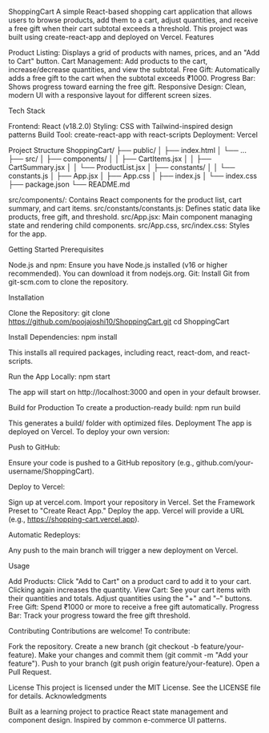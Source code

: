 ShoppingCart
A simple React-based shopping cart application that allows users to browse products, add them to a cart, adjust quantities, and receive a free gift when their cart subtotal exceeds a threshold. This project was built using create-react-app and deployed on Vercel.
Features

Product Listing: Displays a grid of products with names, prices, and an "Add to Cart" button.
Cart Management: Add products to the cart, increase/decrease quantities, and view the subtotal.
Free Gift: Automatically adds a free gift to the cart when the subtotal exceeds ₹1000.
Progress Bar: Shows progress toward earning the free gift.
Responsive Design: Clean, modern UI with a responsive layout for different screen sizes.

Tech Stack

Frontend: React (v18.2.0)
Styling: CSS with Tailwind-inspired design patterns
Build Tool: create-react-app with react-scripts
Deployment: Vercel

Project Structure
ShoppingCart/
├── public/
│   ├── index.html
│   └── ...
├── src/
│   ├── components/
│   │   ├── CartItems.jsx
│   │   ├── CartSummary.jsx
│   │   └── ProductList.jsx
│   ├── constants/
│   │   └── constants.js
│   ├── App.jsx
│   ├── App.css
│   ├── index.js
│   └── index.css
├── package.json
└── README.md


src/components/: Contains React components for the product list, cart summary, and cart items.
src/constants/constants.js: Defines static data like products, free gift, and threshold.
src/App.jsx: Main component managing state and rendering child components.
src/App.css, src/index.css: Styles for the app.

Getting Started
Prerequisites

Node.js and npm: Ensure you have Node.js installed (v16 or higher recommended). You can download it from nodejs.org.
Git: Install Git from git-scm.com to clone the repository.

Installation

Clone the Repository:
git clone https://github.com/poojajoshi10/ShoppingCart.git
cd ShoppingCart


Install Dependencies:
npm install

This installs all required packages, including react, react-dom, and react-scripts.

Run the App Locally:
npm start

The app will start on http://localhost:3000 and open in your default browser.


Build for Production
To create a production-ready build:
npm run build

This generates a build/ folder with optimized files.
Deployment
The app is deployed on Vercel. To deploy your own version:

Push to GitHub:

Ensure your code is pushed to a GitHub repository (e.g., github.com/your-username/ShoppingCart).


Deploy to Vercel:

Sign up at vercel.com.
Import your repository in Vercel.
Set the Framework Preset to "Create React App."
Deploy the app. Vercel will provide a URL (e.g., https://shopping-cart.vercel.app).


Automatic Redeploys:

Any push to the main branch will trigger a new deployment on Vercel.



Usage

Add Products: Click "Add to Cart" on a product card to add it to your cart. Clicking again increases the quantity.
View Cart: See your cart items with their quantities and totals. Adjust quantities using the "+" and "–" buttons.
Free Gift: Spend ₹1000 or more to receive a free gift automatically.
Progress Bar: Track your progress toward the free gift threshold.

Contributing
Contributions are welcome! To contribute:

Fork the repository.
Create a new branch (git checkout -b feature/your-feature).
Make your changes and commit them (git commit -m "Add your feature").
Push to your branch (git push origin feature/your-feature).
Open a Pull Request.

License
This project is licensed under the MIT License. See the LICENSE file for details.
Acknowledgments

Built as a learning project to practice React state management and component design.
Inspired by common e-commerce UI patterns.

